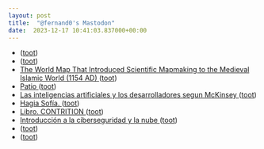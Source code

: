 ```yaml
---
layout: post
title:  "@fernand0's Mastodon"
date:  2023-12-17 10:41:03.837000+00:00
---
```

*  [ ](https://mastodon.social/users/fernand0/statuses/111595334129003696/activity) ([toot](https://mastodon.social/users/fernand0/statuses/111595334129003696/activity))
*  [ ](https://paquita.masto.host/@manu) ([toot](https://mastodon.social/@fernand0/111595333810897980))
*  [The World Map That Introduced Scientific Mapmaking to the Medieval Islamic World (1154 AD) ](https://www.openculture.com/2023/12/the-world-map-that-introduced-scientific-mapmaking-to-the-medieval-islamic-world-1154-ad.htm) ([toot](https://mastodon.social/@fernand0/111595323563221034))
*  [Patio ](https://www.flickr.com/photos/fernand0/53339348666) ([toot](https://mastodon.social/@fernand0/111595245656246852))
*  [Las inteligencias artificiales y los desarrolladores segun McKinsey ](https://fernand0.github.io//desarrolladores-ia) ([toot](https://mastodon.social/@fernand0/111595245652589217))
*  [Hagia Sofía. ](https://avecesunafoto.wordpress.com/2023/12/07/hagia-sofia) ([toot](https://mastodon.social/@fernand0/111595245634125236))
*  [Libro. CONTRITION ](https://fotografiasenmovimiento.wordpress.com/2023/07/24/libro-contrition) ([toot](https://mastodon.social/@fernand0/111595245627069910))
*  [Introducción a la ciberseguridad y la nube ](http://www.unizar.es/actualidad/vernoticia_ng.php?id=7371) ([toot](https://mastodon.social/@fernand0/111595245590960652))
*  [ ](https://mastodon.cloud/@torresburriel) ([toot](https://mastodon.social/@fernand0/111595184102442798))
*  [ ](https://mastodon.social/users/fernand0/statuses/111595183533588194/activity) ([toot](https://mastodon.social/users/fernand0/statuses/111595183533588194/activity))
